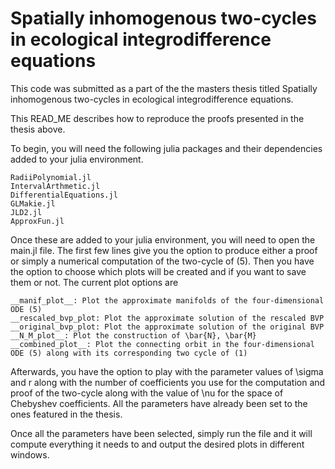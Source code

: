 # Spatially inhomogenous two-cycles in ecological integrodifference equations
This code was submitted as a part of the the masters thesis titled Spatially inhomogenous two-cycles in ecological integrodifference equations.

This READ_ME describes how to reproduce the proofs presented in the thesis above.

To begin, you will need the following julia packages and their dependencies added to your julia environment.

	RadiiPolynomial.jl
	IntervalArthmetic.jl
	DifferentialEquations.jl
	GLMakie.jl
	JLD2.jl
	ApproxFun.jl
	
Once these are added to your julia environment, you will need to open the main.jl file. The first few lines give you the option to produce either a proof or simply a numerical computation of the two-cycle of (5). Then you have the option to choose which plots will be created and if you want to save them or not. The current plot options are

	__manif_plot__: Plot the approximate manifolds of the four-dimensional ODE (5)
	__rescaled_bvp_plot: Plot the approximate solution of the rescaled BVP
	__original_bvp_plot: Plot the approximate solution of the original BVP
	__N_M_plot__: Plot the construction of \bar{N}, \bar{M}
	__combined_plot__: Plot the connecting orbit in the four-dimensional ODE (5) along with its corresponding two cycle of (1)

Afterwards, you have the option to play with the parameter values of \sigma and r along with the number of coefficients you use for the computation and proof of the two-cycle along with the value of \nu for the space of Chebyshev coefficients. All the parameters have already been set to the ones featured in the thesis.

Once all the parameters have been selected, simply run the file and it will compute everything it needs to and output the desired plots in different windows.

	




 
